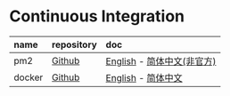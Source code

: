 # Continuous Integration

| name   | repository  | doc                                |
|:-------|:------------|:-----------------------------------|
| pm2    | [Github][1] | [English][2]  - [简体中文(非官方)][3] |
| docker | [Github][4] | [English][5]  - [简体中文][6]        |

<!-- pm2 -->

[1]: https://github.com/Unitech/PM2/
[2]: http://pm2.keymetrics.io/
[3]: https://wohugb.gitbooks.io/pm2

<!-- docker -->

[4]: https://github.com/moby/moby
[5]: http://www.docker.org.cn/book/docker/what-is-docker-16.html
[6]: https://docs.docker-cn.com/


